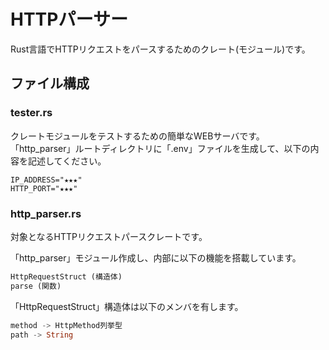 # HTTPパーサー

Rust言語でHTTPリクエストをパースするためのクレート(モジュール)です。  

## ファイル構成

### tester.rs

クレートモジュールをテストするための簡単なWEBサーバです。  
「http_parser」ルートディレクトリに「.env」ファイルを生成して、以下の内容を記述してください。  

```.env
IP_ADDRESS="★★★"
HTTP_PORT="★★★"
```

### http_parser.rs

対象となるHTTPリクエストパースクレートです。  

「http_parser」モジュール作成し、内部に以下の機能を搭載しています。

```rust
HttpRequestStruct (構造体)
parse (関数)
```

「HttpRequestStruct」構造体は以下のメンバを有します。

```rust
method -> HttpMethod列挙型
path -> String
```
